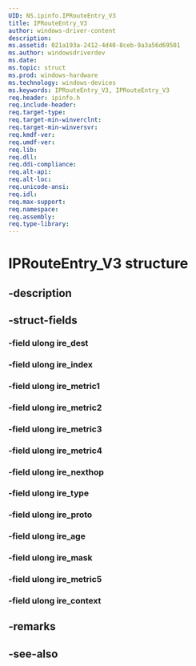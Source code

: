 ```yaml
---
UID: NS.ipinfo.IPRouteEntry_V3
title: IPRouteEntry_V3
author: windows-driver-content
description: 
ms.assetid: 021a193a-2412-4d40-8ceb-9a3a56d69501
ms.author: windowsdriverdev
ms.date: 
ms.topic: struct
ms.prod: windows-hardware
ms.technology: windows-devices
ms.keywords: IPRouteEntry_V3, IPRouteEntry_V3
req.header: ipinfo.h
req.include-header:
req.target-type:
req.target-min-winverclnt:
req.target-min-winversvr:
req.kmdf-ver:
req.umdf-ver:
req.lib:
req.dll:
req.ddi-compliance:
req.alt-api:
req.alt-loc:
req.unicode-ansi:
req.idl:
req.max-support:
req.namespace:
req.assembly:
req.type-library:
---
```


# IPRouteEntry_V3 structure

## -description



## -struct-fields

### -field ulong ire_dest			
 	
### -field ulong ire_index			
 	
### -field ulong ire_metric1			
 	
### -field ulong ire_metric2			
 	
### -field ulong ire_metric3			
 	
### -field ulong ire_metric4			
 	
### -field ulong ire_nexthop			
 	
### -field ulong ire_type			
 	
### -field ulong ire_proto			
 	
### -field ulong ire_age			
 	
### -field ulong ire_mask			
 	
### -field ulong ire_metric5			
 	
### -field ulong ire_context			
 	
## -remarks

## -see-also
